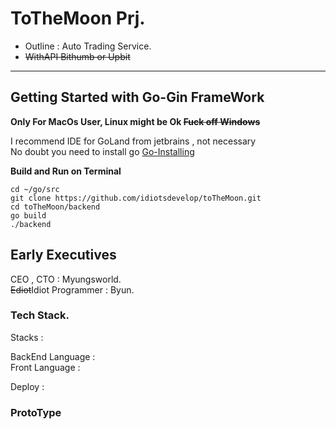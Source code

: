 # ToTheMoon Prj.
 - Outline : Auto Trading Service.
 - ~~WithAPI Bithumb or Upbit~~
---


## Getting Started with Go-Gin FrameWork
  
**Only For MacOs User, Linux might be Ok  ~~Fuck off Windows~~**  
  
I recommend IDE for GoLand from jetbrains , not necessary  
No doubt you need to install go [Go-Installing](https://golang.org/doc/install)

**Build and Run on Terminal**  

```shell
cd ~/go/src  
git clone https://github.com/idiotsdevelop/toTheMoon.git    
cd toTheMoon/backend   
go build   
./backend   
```
## Early Executives

CEO , CTO : Myungsworld.   
~~Ediot~~Idiot Programmer : Byun. 

### Tech Stack.

Stacks :  

BackEnd Language :   
Front Language :  

Deploy :  

### ProtoType


